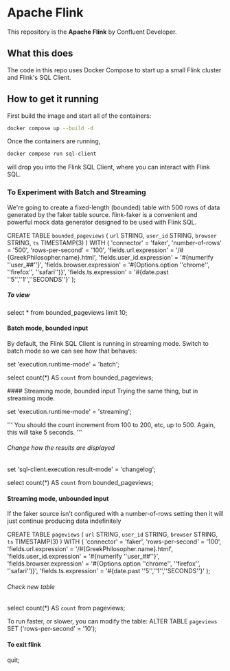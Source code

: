 # Apache Flink 

This repository is the **Apache Flink** by Confluent Developer.

## What this does

The code in this repo uses Docker Compose to start up a small Flink cluster and Flink's SQL Client.

## How to get it running

First build the image and start all of the containers:

```bash
docker compose up --build -d
```

Once the containers are running,

```bash
docker compose run sql-client
```

will drop you into the Flink SQL Client, where you can interact with Flink SQL.


### To Experiment with Batch and Streaming
We're going to create a fixed-length (bounded) table with 500 rows of data generated by the faker table source. flink-faker is a convenient and powerful mock data generator designed to be used with Flink SQL.

CREATE TABLE `bounded_pageviews` (
  `url` STRING,
  `user_id` STRING,
  `browser` STRING,
  `ts` TIMESTAMP(3)
)
WITH (
  'connector' = 'faker',
  'number-of-rows' = '500',
  'rows-per-second' = '100',
  'fields.url.expression' = '/#{GreekPhilosopher.name}.html',
  'fields.user_id.expression' = '#{numerify ''user_##''}',
  'fields.browser.expression' = '#{Options.option ''chrome'', ''firefox'', ''safari'')}',
  'fields.ts.expression' =  '#{date.past ''5'',''1'',''SECONDS''}'
);


##### To view
select * from bounded_pageviews limit 10;

#### Batch mode, bounded input
By default, the Flink SQL Client is running in streaming mode. Switch to batch mode so we can see how that behaves:

set 'execution.runtime-mode' = 'batch';

select count(*) AS `count` from bounded_pageviews;


#### Streaming mode, bounded input
Trying the same thing, but in streaming mode.

set 'execution.runtime-mode' = 'streaming';

''' You should the count increment from 100 to 200, etc, up to 500. Again, this will take 5 seconds. ''' 


###### Change how the results are displayed
set 'sql-client.execution.result-mode' = 'changelog';

select count(*) AS `count` from bounded_pageviews;


#### Streaming mode, unbounded input
 If the faker source isn't configured with a number-of-rows setting then it will just continue producing data indefinitely

CREATE TABLE `pageviews` (
  `url` STRING,
  `user_id` STRING,
  `browser` STRING,
  `ts` TIMESTAMP(3)
)
WITH (
  'connector' = 'faker',
  'rows-per-second' = '100',
  'fields.url.expression' = '/#{GreekPhilosopher.name}.html',
  'fields.user_id.expression' = '#{numerify ''user_##''}',
  'fields.browser.expression' = '#{Options.option ''chrome'', ''firefox'', ''safari'')}',
  'fields.ts.expression' =  '#{date.past ''5'',''1'',''SECONDS''}'
);

###### Check new table
select count(*) AS `count` from pageviews;


To run faster, or slower, you can modify the table:
ALTER TABLE `pageviews` SET ('rows-per-second' = '10');

#### To exit flink
quit;



